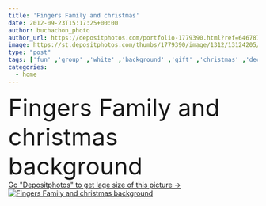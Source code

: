 ```yaml
---
title: 'Fingers Family and christmas'
date: 2012-09-23T15:17:25+00:00
author: buchachon_photo
author_url: https://depositphotos.com/portfolio-1779390.html?ref=64678756
image: https://st.depositphotos.com/thumbs/1779390/image/1312/13124205/api_thumb_450.jpg?forcejpeg=true
type: "post"
tags: ['fun' ,'group' ,'white' ,'background' ,'gift' ,'christmas' ,'decoration' ,'happy' ,'holiday' ,'ribbon' ,'xmas' ,'sign' ,'new' ,'love' ,'palm' ,'girl' ,'female' ,'women' ,'happiness' ,'joy' ,'smile' ,'sweet' ,'child' ,'family' ,'santa' ,'male' ,'face' ,'old' ,'hand' ,'Men' ,'symbol' ,'snow' ,'winter' ,'year' ,'hat' ,'backdrop' ,'concept' ,'idea' ,'icon' ,'message' ,'home' ,'fingers' ,'finger' ,'together' ,'wood' ,'ice' ,'team' ,'embrace' ,'hug' ,'give' ]
categories: 
  - home
---
```

<div aling="center">
            <font size="60"> Fingers Family and christmas background</font>   
</div>
<div>
    <a href='https://depositphotos.com/13124205/stock-photo-fingers-family-and-christmas.html?ref=64678756' target=_blank > Go "Depositphotos" to get lage size of this picture ->
        <img href='https://depositphotos.com/13124205/stock-photo-fingers-family-and-christmas.html?ref=64678756' src='https://st.depositphotos.com/1779390/1312/i/950/depositphotos_13124205-stock-photo-fingers-family-and-christmas.jpg?forcejpeg=true' alt='Fingers Family and christmas background' >
    </a>
</div>
